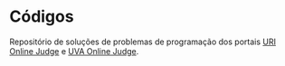 # Códigos
Repositório de soluções de problemas de programação dos portais [URI Online Judge](https://www.urionlinejudge.com.br) e [UVA Online Judge](https://uva.onlinejudge.org).
